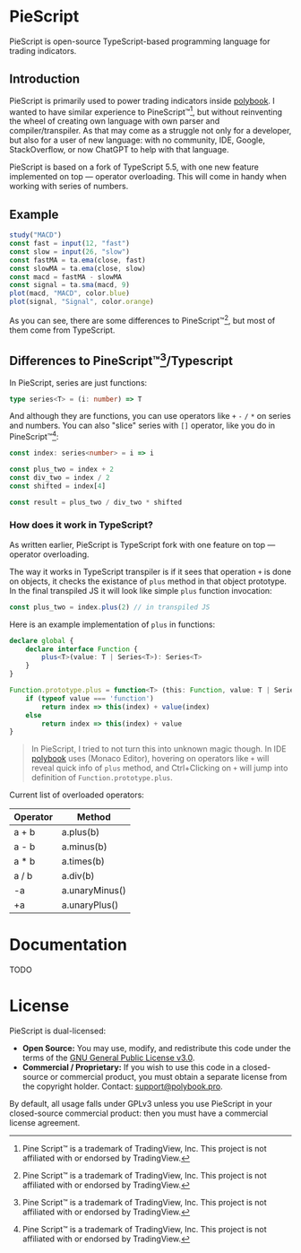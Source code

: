 # PieScript
PieScript is open-source TypeScript-based programming language for trading indicators.

## Introduction
PieScript is primarily used to power trading indicators inside [polybook](https://polybook.pro). I wanted to have similar experience to PineScript™[^1], but without reinventing the wheel of creating own language with own parser and compiler/transpiler. As that may come as a struggle not only for a developer, but also for a user of new language: with no community, IDE, Google, StackOverflow, or now ChatGPT to help with that language.

PieScript is based on a fork of TypeScript 5.5, with one new feature implemented on top — operator overloading. This will come in handy when working with series of numbers.

## Example
```typescript
study("MACD")
const fast = input(12, "fast")
const slow = input(26, "slow")
const fastMA = ta.ema(close, fast)
const slowMA = ta.ema(close, slow)
const macd = fastMA - slowMA
const signal = ta.sma(macd, 9)
plot(macd, "MACD", color.blue)
plot(signal, "Signal", color.orange)
```
As you can see, there are some differences to PineScript™[^1], but most of them come from TypeScript.

## Differences to PineScript™[^1]/Typescript
In PieScript, series are just functions:
```typescript
type series<T> = (i: number) => T
```
And although they are functions, you can use operators like `+` `-` `/` `*` on series and numbers. You can also "slice" series with `[]` operator, like you do in PineScript™[^1]:

```typescript
const index: series<number> = i => i

const plus_two = index + 2
const div_two = index / 2
const shifted = index[4]

const result = plus_two / div_two * shifted
```

### How does it work in TypeScript?

As written earlier, PieScript is TypeScript fork with one feature on top — operator overloading.

The way it works in TypeScript transpiler is if it sees that operation `+` is done on objects, it checks the existance of `plus` method in that object prototype. In the final transpiled JS it will look like simple `plus` function invocation:
```javascript
const plus_two = index.plus(2) // in transpiled JS
```

Here is an example implementation of `plus` in functions:
```typescript
declare global {
    declare interface Function {
        plus<T>(value: T | Series<T>): Series<T>
    }
}

Function.prototype.plus = function<T> (this: Function, value: T | Series<T>): Series<T> => {
    if (typeof value === 'function')
        return index => this(index) + value(index)
    else
        return index => this(index) + value
}
```


> In PieScript, I tried to not turn this into unknown magic though. In IDE [polybook](https://polybook.pro) uses (Monaco Editor), hovering on operators like `+` will reveal quick info of `plus` method, and Ctrl+Clicking on `+` will jump into definition of `Function.prototype.plus`.

Current list of overloaded operators:

| Operator  | Method         |
|-----------|----------------|
| a + b     | a.plus(b)      |
| a - b     | a.minus(b)     |
| a * b     | a.times(b)     |
| a / b     | a.div(b)       |
| -a        | a.unaryMinus() |
| +a        | a.unaryPlus()  |


# Documentation

TODO

# License

PieScript is dual-licensed:

- **Open Source:** You may use, modify, and redistribute this code under the terms of the [GNU General Public License v3.0](./LICENSE).  
- **Commercial / Proprietary:** If you wish to use this code in a closed-source or commercial product, you must obtain a separate license from the copyright holder. Contact: support@polybook.pro.

By default, all usage falls under GPLv3 unless you use PieScript in your closed-source commercial product: then you must have a commercial license agreement.

[^1]: Pine Script™ is a trademark of TradingView, Inc. This project is not affiliated with or endorsed by TradingView.